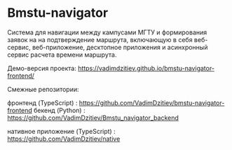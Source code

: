 ﻿# Bmstu-navigator
Система для навигации между кампусами МГТУ и формирования заявок на на подтверждение маршрута, включающую в себя веб-сервис, веб-приложение, десктопное приложения и асинхронный сервис расчета времени маршрута.

Демо-версия проекта: https://vadimdzitiev.github.io/bmstu-navigator-frontend/

Смежные репозитории:

фронтенд (TypeScript) : https://github.com/VadimDzitiev/bmstu-navigator-frontend
бекенд (Python) : https://github.com/VadimDzitiev/Bmstu_navigator_backend

нативное приложение (TypeScript) : https://github.com/VadimDzitiev/native
